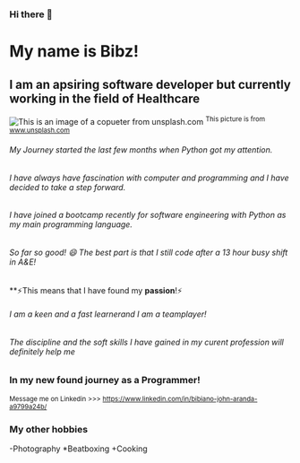 ### Hi there 👋

<!--
**shimadakambei125/shimadakambei125** is a ✨ _special_ ✨ repository because its `README.md` (this file) appears on your GitHub profile.

Here are some ideas to get you started:

- 🔭 I’m currently working on ...
- 🌱 I’m currently learning
- 👯 I’m looking to collaborate on ...
- 🤔 I’m looking for help with ...
- 💬 Ask me about ...
- 📫 How to reach me: ...
- 😄 Pronouns: ...
- ⚡ Fun fact: ...
-->

# My name is **Bibz**!
## I am an apsiring software developer but currently working in the field of Healthcare
![This is an image of a copueter from unsplash.com](https://images.unsplash.com/photo-1471897488648-5eae4ac6686b?ixlib=rb-4.0.3&ixid=MnwxMjA3fDB8MHxwaG90by1wYWdlfHx8fGVufDB8fHx8&auto=format&fit=crop&w=687&q=80)
<sup>This picture is from www.unsplash.com</sup>
###### My Journey started the last few months when Python got my attention.
###### I have always have fascination with computer and programming and I have decided to take a step forward.
###### I have joined a bootcamp recently for software engineering with Python as my main programming language.
###### So far so good! 😄  The best part is that I still code after a 13 hour busy shift in A&E!
**⚡This means that I have found my **passion**!⚡
###### I am a keen and a fast learnerand I am a teamplayer!
###### The discipline and the soft skills I have gained in my curent profession will definitely help me
### In my new found journey as a Programmer!


<sub>Message me on Linkedin >>> https://www.linkedin.com/in/bibiano-john-aranda-a9799a24b/ </sub>

### My other hobbies
-Photography
*Beatboxing
+Cooking
